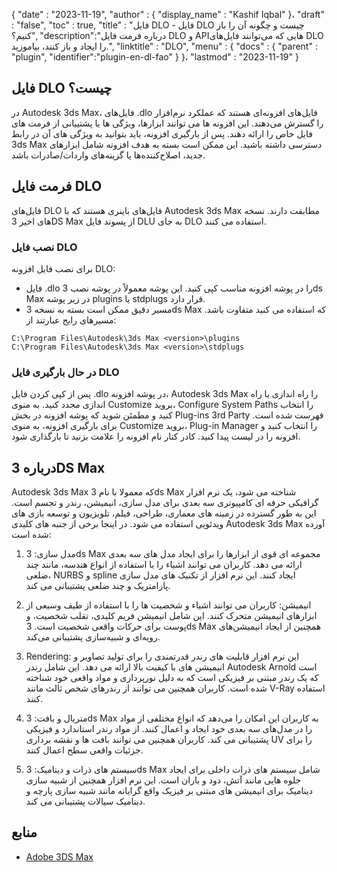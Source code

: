 {
  "date" : "2023-11-19",
  "author" : {
    "display_name" : "Kashif Iqbal"
}،
  "draft" : "false",
  "toc" : true,
  "title" : "فایل DLO - فایل DLO چیست و چگونه آن را باز کنیم؟",
  "description":"درباره فرمت فایل DLO و APIهایی که می‌توانند فایل‌های DLO را ایجاد و باز کنند، بیاموزید.",
  "linktitle" : "DLO",
  "menu" : {
    "docs" : {
      "parent" : "plugin",
      "identifier":"plugin-en-dl-fao"
}
}،
  "lastmod" : "2023-11-19"
}

## فایل DLO چیست؟

در Autodesk 3ds Max، فایل‌های .dlo فایل‌های افزونه‌ای هستند که عملکرد نرم‌افزار را گسترش می‌دهند. این افزونه ها می توانند ابزارها، ویژگی ها یا پشتیبانی از فرمت های فایل خاص را ارائه دهند. پس از بارگیری افزونه، باید بتوانید به ویژگی های آن در رابط 3ds Max دسترسی داشته باشید. این ممکن است بسته به هدف افزونه شامل ابزارهای جدید، اصلاح‌کننده‌ها یا گزینه‌های واردات/صادرات باشد.

## فرمت فایل DLO

فایل‌های DLO فایل‌های باینری هستند که با Autodesk 3ds Max مطابقت دارند. نسخه های اخیر 3DS Max از پسوند فایل DLU به جای DLO استفاده می کنند.

### نصب فایل DLO

برای نصب فایل افزونه DLO:

 * فایل .dlo را در پوشه افزونه مناسب کپی کنید. این پوشه معمولاً در پوشه نصب 3ds Max در زیر پوشه plugins یا stdplugs قرار دارد.
 * مسیر دقیق ممکن است بسته به نسخه 3ds Max که استفاده می کنید متفاوت باشد. مسیرهای رایج عبارتند از:
```
C:\Program Files\Autodesk\3ds Max <version>\plugins
C:\Program Files\Autodesk\3ds Max <version>\stdplugs
```

### در حال بارگیری فایل DLO

پس از کپی کردن فایل .dlo در پوشه افزونه، Autodesk 3ds Max را راه اندازی یا راه اندازی مجدد کنید. به منوی Customize بروید، Configure System Paths را انتخاب کنید و مطمئن شوید که پوشه افزونه در بخش Plug-ins 3rd Party فهرست شده است. برای بارگیری افزونه، به منوی Customize بروید، Plug-in Manager را انتخاب کنید و افزونه را در لیست پیدا کنید. کادر کنار نام افزونه را علامت بزنید تا بارگذاری شود.

## درباره 3DS Max

Autodesk 3ds Max که معمولا با نام 3ds Max شناخته می شود، یک نرم افزار گرافیکی حرفه ای کامپیوتری سه بعدی برای مدل سازی، انیمیشن، رندر و تجسم است. این به طور گسترده در زمینه های معماری، طراحی، فیلم، تلویزیون و توسعه بازی های ویدئویی استفاده می شود. در اینجا برخی از جنبه های کلیدی Autodesk 3ds Max آورده شده است:

1. مدل سازی: 3ds Max مجموعه ای قوی از ابزارها را برای ایجاد مدل های سه بعدی ارائه می دهد. کاربران می توانند اشیاء را با استفاده از انواع هندسه، مانند چند ضلعی، NURBS و spline ایجاد کنند. این نرم افزار از تکنیک های مدل سازی پارامتریک و چند ضلعی پشتیبانی می کند.

1. انیمیشن: کاربران می توانند اشیاء و شخصیت ها را با استفاده از طیف وسیعی از ابزارهای انیمیشن متحرک کنند. این شامل انیمیشن فریم کلیدی، تقلب شخصیت، و پوست برای حرکات واقعی شخصیت است. 3ds Max همچنین از ایجاد انیمیشن‌های رویه‌ای و شبیه‌سازی پشتیبانی می‌کند.

1. Rendering: این نرم افزار قابلیت های رندر قدرتمندی را برای تولید تصاویر و انیمیشن های با کیفیت بالا ارائه می دهد. این شامل رندر Autodesk Arnold است که یک رندر مبتنی بر فیزیکی است که به دلیل نورپردازی و مواد واقعی خود شناخته شده است. کاربران همچنین می توانند از رندرهای شخص ثالث مانند V-Ray استفاده کنند.

1. متریال و بافت: 3ds Max به کاربران این امکان را می‌دهد که انواع مختلفی از مواد را در مدل‌های سه بعدی خود ایجاد و اعمال کنند. از مواد رندر استاندارد و فیزیکی پشتیبانی می کند. کاربران همچنین می توانند بافت ها و نقشه برداری UV را برای جزئیات واقعی سطح اعمال کنند.

1. سیستم های ذرات و دینامیک: 3ds Max شامل سیستم های ذرات داخلی برای ایجاد جلوه هایی مانند آتش، دود و باران است. این نرم افزار همچنین از شبیه سازی دینامیک برای انیمیشن های مبتنی بر فیزیک واقع گرایانه مانند شبیه سازی پارچه و دینامیک سیالات پشتیبانی می کند.

## منابع

 * [Adobe 3DS Max](https://www.autodesk.com/products/3ds-max/overview?term=1-YEAR&tab=subscription)


